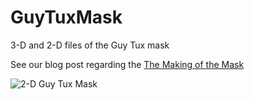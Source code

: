 # GuyTuxMask
3-D and 2-D files of the Guy Tux mask

See our blog post regarding the [The Making of the Mask](http://blog.system76.com/post/162164401843/guy-tux-the-making-of-the-mask)

![2-D Guy Tux Mask](https://github.com/system76/GuyTuxMask/blob/master/guy-tux_mask-full.jpg)

